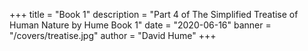 +++
title       = "Book 1"
description = "Part 4 of The Simplified Treatise of Human Nature by Hume Book 1"
date        = "2020-06-16"
banner 		= "/covers/treatise.jpg"
author      = "David Hume"
+++
